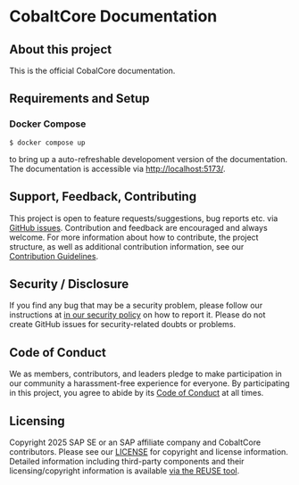 <!--
# SPDX-FileCopyrightText: Copyright 2025 SAP SE or an SAP affiliate company and cobaltcore-dev contributors
#
# SPDX-License-Identifier: Apache-2.0
-->

# CobaltCore Documentation

## About this project

This is the official CobalCore documentation.

## Requirements and Setup

### Docker Compose

	$ docker compose up

to bring up a auto-refreshable developoment version of the documentation.
The documentation is accessible via [http://localhost:5173/]().

## Support, Feedback, Contributing

This project is open to feature requests/suggestions, bug reports etc. via [GitHub issues](https://github.com/cobaltcore-dev/docs/issues). Contribution and feedback are encouraged and always welcome. For more information about how to contribute, the project structure, as well as additional contribution information, see our [Contribution Guidelines](CONTRIBUTING.md).

## Security / Disclosure
If you find any bug that may be a security problem, please follow our instructions at [in our security policy](https://github.com/cobaltcore-dev/.github/blob/main/SECURITY.md) on how to report it. Please do not create GitHub issues for security-related doubts or problems.

## Code of Conduct

We as members, contributors, and leaders pledge to make participation in our community a harassment-free experience for everyone. By participating in this project, you agree to abide by its [Code of Conduct](https://github.com/cobaltcore-dev/.github/blob/main/CODE_OF_CONDUCT.md) at all times.

## Licensing

Copyright 2025 SAP SE or an SAP affiliate company and CobaltCore contributors. Please see our [LICENSE](LICENSE) for copyright and license information. Detailed information including third-party components and their licensing/copyright information is available [via the REUSE tool](https://api.reuse.software/info/github.com/cobaltcore-dev/docs).
